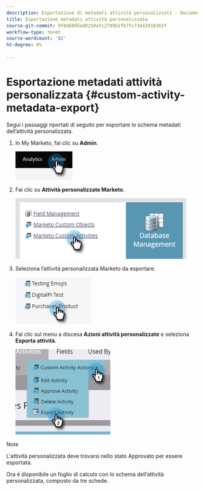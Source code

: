 ```yaml
---
description: Esportazione di metadati attività personalizzati - Documentazione Marketo - Documentazione del prodotto
title: Esportazione metadati attività personalizzata
source-git-commit: 9f8d6895e88250afc2799b2fb7fc73442018362f
workflow-type: tm+mt
source-wordcount: '82'
ht-degree: 0%

---
```


# Esportazione metadati attività personalizzata {#custom-activity-metadata-export}

Segui i passaggi riportati di seguito per esportare lo schema metadati dell’attività personalizzata.

1. In My Marketo, fai clic su **Admin**.

   ![](assets/custom-activity-metadata-export-1.png)

1. Fai clic su **Attività personalizzate Marketo**.

   ![](assets/custom-activity-metadata-export-2.png)

1. Seleziona l’attività personalizzata Marketo da esportare.

   ![](assets/custom-activity-metadata-export-3.png)

1. Fai clic sul menu a discesa **Azioni attività personalizzate** e seleziona **Esporta attività**.

   ![](assets/custom-activity-metadata-export-4.png)

>[!NOTE]
>
>L&#39;attività personalizzata deve trovarsi nello stato Approvato per essere esportata.

Ora è disponibile un foglio di calcolo con lo schema dell’attività personalizzata, composto da tre schede.
